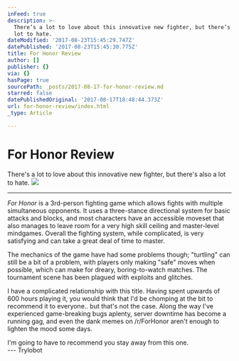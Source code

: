 ```yaml
---
inFeed: true
description: >-
  There’s a lot to love about this innovative new fighter, but there’s also a
  lot to hate.
dateModified: '2017-08-23T15:45:29.747Z'
datePublished: '2017-08-23T15:45:30.775Z'
title: For Honor Review
author: []
publisher: {}
via: {}
hasPage: true
sourcePath: _posts/2017-08-17-for-honor-review.md
starred: false
datePublishedOriginal: '2017-08-17T18:48:44.373Z'
url: for-honor-review/index.html
_type: Article

---
```

# For Honor Review

There's a lot to love about this innovative new fighter, but there's also a lot to hate.
![](https://the-grid-user-content.s3-us-west-2.amazonaws.com/7f3d1068-4eb4-43df-a56e-eac3c8a98a5b.png)

---

_For Honor_ is a 3rd-person fighting game which allows fights with multiple simultaneous opponents. It uses a three-stance directional system for basic attacks and blocks, and most characters have an accessible moveset that also manages to leave room for a very high skill ceiling and master-level mindgames. Overall the fighting system, while complicated, is very satisfying and can take a great deal of time to master.

The mechanics of the game have had some problems though; "turtling" can still be a bit of a problem, with players only making "safe" moves when possible, which can make for dreary, boring-to-watch matches. The tournament scene has been plagued with exploits and glitches.

I have a complicated relationship with this title. Having spent upwards of 600 hours playing it, you would think that I'd be chomping at the bit to recommend it to everyone.. but that's not the case. Along the way I've experienced game-breaking bugs aplenty, server downtime has become a running gag, and even the dank memes on /r/ForHonor aren't enough to lighten the mood some days.

I'm going to have to recommend you stay away from this one.  
--- Trylobot